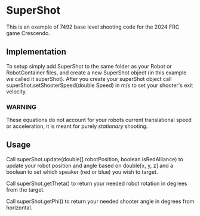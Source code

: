 # SuperShot
This is an example of 7492 base level shooting code for the 2024 FRC game Crescendo.

## Implementation
To setup simply add SuperShot to the same folder as your Robot or RobotContainer files, and create a new SuperShot object (in this example we called it superShot).
After you create your superShot object call superShot.setShooterSpeed(double Speed) in m/s to set your shooter's exit velocity.

### WARNING
These equations do not account for your robots current translational speed or acceleration, it is meant for purely *stationary* shooting.

## Usage
Call superShot.update(double[] robotPosition, boolean isRedAlliance) to update your robot position and angle based on double[x, y, z] and a boolean to set which speaker (red or blue) you wish to target.

Call superShot.getTheta() to return your needed robot rotation in degrees from the target.

Call superShot.getPhi() to return your needed shooter angle in degrees from horizontal.
